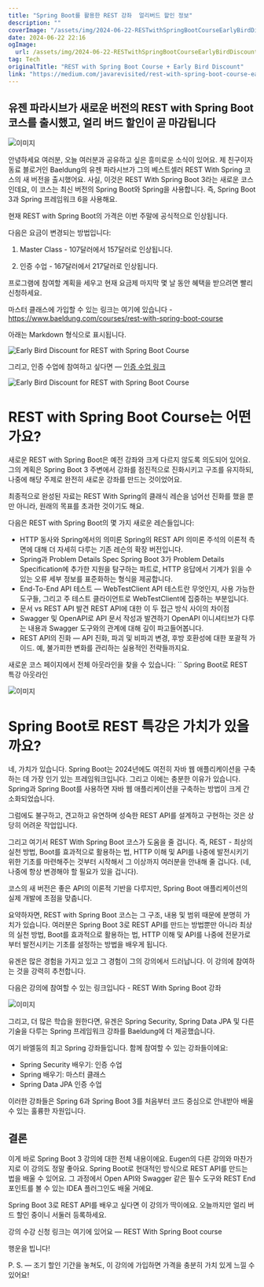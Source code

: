 ```yaml
---
title: "Spring Boot를 활용한 REST 강좌  얼리버드 할인 정보"
description: ""
coverImage: "/assets/img/2024-06-22-RESTwithSpringBootCourseEarlyBirdDiscount_0.png"
date: 2024-06-22 22:16
ogImage:
  url: /assets/img/2024-06-22-RESTwithSpringBootCourseEarlyBirdDiscount_0.png
tag: Tech
originalTitle: "REST with Spring Boot Course + Early Bird Discount"
link: "https://medium.com/javarevisited/rest-with-spring-boot-course-early-bird-discount-e3ec5c613e12"
---
```


## 유젠 파라시브가 새로운 버전의 REST with Spring Boot 코스를 출시했고, 얼리 버드 할인이 곧 마감됩니다

![이미지](/assets/img/2024-06-22-RESTwithSpringBootCourseEarlyBirdDiscount_0.png)

안녕하세요 여러분, 오늘 여러분과 공유하고 싶은 흥미로운 소식이 있어요. 제 친구이자 동료 블로거인 Baeldung의 유젠 파라시브가 그의 베스트셀러 REST With Spring 코스의 새 버전을 출시했어요. 사실, 이것은 REST With Spring Boot 3라는 새로운 코스인데요, 이 코스는 최신 버전의 Spring Boot와 Spring을 사용합니다. 즉, Spring Boot 3과 Spring 프레임워크 6을 사용해요.

현재 REST with Spring Boot의 가격은 이번 주말에 공식적으로 인상됩니다.

<div class="content-ad"></div>

다음은 요금이 변경되는 방법입니다:

1. Master Class - 107달러에서 157달러로 인상됩니다.

2. 인증 수업 - 167달러에서 217달러로 인상됩니다.

프로그램에 참여할 계획을 세우고 현재 요금제 마지막 몇 날 동안 혜택을 받으려면 빨리 신청하세요.

마스터 클래스에 가입할 수 있는 링크는 여기에 있습니다 - https://www.baeldung.com/courses/rest-with-spring-boot-course

<div class="content-ad"></div>

아래는 Markdown 형식으로 표시됩니다.

![Early Bird Discount for REST with Spring Boot Course](/assets/img/2024-06-22-RESTwithSpringBootCourseEarlyBirdDiscount_1.png)

그리고, 인증 수업에 참여하고 싶다면 — [인증 수업 링크](https://www.baeldung.com/courses/rest-with-spring-boot-course?#certification-class)

![Early Bird Discount for REST with Spring Boot Course](/assets/img/2024-06-22-RESTwithSpringBootCourseEarlyBirdDiscount_2.png)

# REST with Spring Boot Course는 어떤가요?

<div class="content-ad"></div>

새로운 REST with Spring Boot은 예전 강좌와 크게 다르지 않도록 의도되어 있어요. 그의 계획은 Spring Boot 3 주변에서 강좌를 점진적으로 진화시키고 구조를 유지하되, 나중에 해당 주제로 완전히 새로운 강좌를 만드는 것이었어요.

최종적으로 완성된 자료는 REST With Spring의 클래식 레슨을 넘어선 진화를 했을 뿐만 아니라, 원래의 목표를 초과한 것이기도 해요.

다음은 REST with Spring Boot의 몇 가지 새로운 레슨들입니다:

- HTTP 동사와 Spring에서의 의미론
  Spring의 REST API 의미론 주석의 이론적 측면에 대해 더 자세히 다루는 기존 레슨의 확장 버전입니다.
- Spring과 Problem Details Spec
  Spring Boot 3가 Problem Details Specification에 추가한 지원을 탐구하는 파트로, HTTP 응답에서 기계가 읽을 수 있는 오류 세부 정보를 표준화하는 형식을 제공합니다.
- End-To-End API 테스트 — WebTestClient
  API 테스트란 무엇인지, 사용 가능한 도구들, 그리고 주 테스트 클라이언트로 WebTestClient에 집중하는 부분입니다.
- 문서 vs REST API 발견
  REST API에 대한 이 두 접근 방식 사이의 차이점
- Swagger 및 OpenAPI로 API 문서 작성과 발견하기
  OpenAPI 이니셔티브가 다루는 내용과 Swagger 도구와의 관계에 대해 깊이 파고들어봅니다.
- REST API의 진화 — API 진화, 파괴 및 비파괴 변경, 후방 호환성에 대한 포괄적 가이드. 예, 불가피한 변화를 관리하는 실용적인 전략들까지요.

<div class="content-ad"></div>

새로운 코스 페이지에서 전체 아웃라인을 찾을 수 있습니다:
`` Spring Boot로 REST 특강 아웃라인

![이미지](/assets/img/2024-06-22-RESTwithSpringBootCourseEarlyBirdDiscount_3.png)

# Spring Boot로 REST 특강은 가치가 있을까요?

네, 가치가 있습니다. Spring Boot는 2024년에도 여전히 자바 웹 애플리케이션을 구축하는 데 가장 인기 있는 프레임워크입니다. 그리고 이에는 충분한 이유가 있습니다. Spring과 Spring Boot를 사용하면 자바 웹 애플리케이션을 구축하는 방법이 크게 간소화되었습니다.

<div class="content-ad"></div>

그럼에도 불구하고, 견고하고 유연하며 성숙한 REST API를 설계하고 구현하는 것은 상당히 어려운 작업입니다.

그리고 여기서 REST With Spring Boot 코스가 도움을 줄 겁니다. 즉, REST - 최상의 실천 방법, Boot를 효과적으로 활용하는 법, HTTP 이해 및 API를 나중에 발전시키기 위한 기초를 마련해주는 것부터 시작해서 그 이상까지 여러분을 안내해 줄 겁니다. (네, 나중에 항상 변경해야 할 필요가 있을 겁니다).

코스의 새 버전은 좋은 API의 이론적 기반을 다루지만, Spring Boot 애플리케이션의 실제 개발에 초점을 맞춥니다.

요약하자면, REST with Spring Boot 코스는 그 구조, 내용 및 범위 때문에 분명히 가치가 있습니다. 여러분은 Spring Boot 3로 REST API를 만드는 방법뿐만 아니라 최상의 실천 방법, Boot를 효과적으로 활용하는 법, HTTP 이해 및 API를 나중에 전문가로부터 발전시키는 기초를 설정하는 방법을 배우게 됩니다.

<div class="content-ad"></div>

유겐은 많은 경험을 가지고 있고 그 경험이 그의 강의에서 드러납니다. 이 강의에 참여하는 것을 강력히 추천합니다.

다음은 강의에 참여할 수 있는 링크입니다 - REST With Spring Boot 강좌

![이미지](/assets/img/2024-06-22-RESTwithSpringBootCourseEarlyBirdDiscount_4.png)

그리고, 더 많은 학습을 원한다면, 유겐은 Spring Security, Spring Data JPA 및 다른 기술을 다루는 Spring 프레임워크 강좌를 Baeldung에 더 제공했습니다.

<div class="content-ad"></div>

여기 바엘둥의 최고 Spring 강좌들입니다. 함께 참여할 수 있는 강좌들이에요:

- Spring Security 배우기: 인증 수업
- Spring 배우기: 마스터 클래스
- Spring Data JPA 인증 수업

이러한 강좌들은 Spring 6과 Spring Boot 3를 처음부터 코드 중심으로 안내받아 배울 수 있는 훌륭한 자원입니다.

## 결론

<div class="content-ad"></div>

이게 바로 Spring Boot 3 강의에 대한 전체 내용이에요. Eugen의 다른 강의와 마찬가지로 이 강의도 정말 좋아요. Spring Boot로 현대적인 방식으로 REST API를 만드는 법을 배울 수 있어요. 그 과정에서 Open API와 Swagger 같은 필수 도구와 REST End 포인트를 볼 수 있는 IDEA 플러그인도 배울 거에요.

Spring Boot 3로 REST API를 배우고 싶다면 이 강의가 딱이에요. 오늘까지만 얼리 버드 할인 중이니 서둘러 등록하세요.

강의 수강 신청 링크는 여기에 있어요 — REST With Spring Boot course

행운을 빕니다!

<div class="content-ad"></div>

P. S. — 조기 할인 기간을 놓쳐도, 이 강의에 가입하면 가격을 충분히 가치 있게 느낄 수 있어요!
